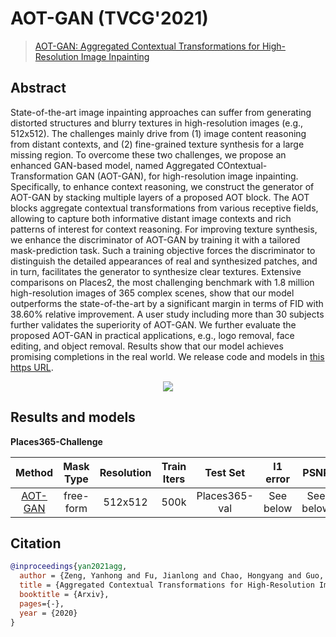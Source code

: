 # AOT-GAN (TVCG'2021)

> [AOT-GAN: Aggregated Contextual Transformations for High-Resolution Image Inpainting](https://arxiv.org/pdf/2104.01431.pdf)

<!-- [ALGORITHM] -->

## Abstract

<!-- [ABSTRACT] -->

State-of-the-art image inpainting approaches can suffer from generating distorted structures and blurry textures in high-resolution images (e.g., 512x512). The challenges mainly drive from (1) image content reasoning from distant contexts, and (2) fine-grained texture synthesis for a large missing region. To overcome these two challenges, we propose an enhanced GAN-based model, named Aggregated COntextual-Transformation GAN (AOT-GAN), for high-resolution image inpainting. Specifically, to enhance context reasoning, we construct the generator of AOT-GAN by stacking multiple layers of a proposed AOT block. The AOT blocks aggregate contextual transformations from various receptive fields, allowing to capture both informative distant image contexts and rich patterns of interest for context reasoning. For improving texture synthesis, we enhance the discriminator of AOT-GAN by training it with a tailored mask-prediction task. Such a training objective forces the discriminator to distinguish the detailed appearances of real and synthesized patches, and in turn, facilitates the generator to synthesize clear textures. Extensive comparisons on Places2, the most challenging benchmark with 1.8 million high-resolution images of 365 complex scenes, show that our model outperforms the state-of-the-art by a significant margin in terms of FID with 38.60% relative improvement. A user study including more than 30 subjects further validates the superiority of AOT-GAN. We further evaluate the proposed AOT-GAN in practical applications, e.g., logo removal, face editing, and object removal. Results show that our model achieves promising completions in the real world. We release code and models in [this https URL](https://github.com/researchmm/AOT-GAN-for-Inpainting).

<!-- [IMAGE] -->

<div align=center >
 <img src="https://user-images.githubusercontent.com/12756472/169230414-3ca7fb6b-cf2a-401f-8696-71df75a08c32.png"/>
</div >

## Results and models

**Places365-Challenge**

|                                Method                                 | Mask Type | Resolution | Train Iters |   Test Set    | l1 error  |   PSNR    |   SSIM    |                                                                                                                                          Download                                                                                                                                           |
| :-------------------------------------------------------------------: | :-------: | :--------: | :---------: | :-----------: | :-------: | :-------: | :-------: | :-----------------------------------------------------------------------------------------------------------------------------------------------------------------------------------------------------------------------------------------------------------------------------------------: |
| [AOT-GAN](/configs/inpainting/AOT-GAN/AOT-GAN_512x512_4x12_places.py) | free-form |  512x512   |    500k     | Places365-val | See below | See below | See below | [model](https://openmmlab-share.oss-cn-hangzhou.aliyuncs.com/mmediting/inpainting/aot_gan/AOT-GAN_512x512_4x12_places_20220509-6641441b.pth) \| [log](https://openmmlab-share.oss-cn-hangzhou.aliyuncs.com/mmediting/inpainting/aot_gan/AOT-GAN_512x512_4x12_places_20220509-6641441b.json) |

<!-- |Metric|Mask|Paper|Reimplemented Results|
|:----|:----|:----|:----|
|L1 (10^-2) |1 – 10%|0.55|0.54|
|(lower better) |10 – 20%|1.19|1.47|
| |20 – 30%|2.11|2.79|
| |30 – 40%|3.20|4.38|
| |40 – 50%|4.51|6.28|
| |50 – 60%|7.07|10.16|
|PSNR |1 – 10%|34.79|inf|
| (higher better)|10 – 20%|29.49|31.22|
| |20 – 30%|26.03|27.65|
| |30 – 40%|23.58|25.06|
| |40 – 50%|21.65|23.01|
| |50 – 60%|19.01|20.05|
|SSIM |1 – 10%|0.976|0.982|
|(higher better) |10 – 20%|0.940|0.951|
| |20 – 30%|0.890|0.911|
| |30 – 40%|0.835|0.866|
| |40 – 50%|0.773|0.815|
| |50 – 60%|0.682|0.739| -->

## Citation

```bibtex
@inproceedings{yan2021agg,
  author = {Zeng, Yanhong and Fu, Jianlong and Chao, Hongyang and Guo, Baining},
  title = {Aggregated Contextual Transformations for High-Resolution Image Inpainting},
  booktitle = {Arxiv},
  pages={-},
  year = {2020}
}
```
